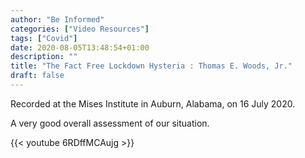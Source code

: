 ```yaml
---
author: "Be Informed"
categories: ["Video Resources"]
tags: ["Covid"]
date: 2020-08-05T13:48:54+01:00
description: ""
title: "The Fact Free Lockdown Hysteria : Thomas E. Woods, Jr."
draft: false
---
```


Recorded at the Mises Institute in Auburn, Alabama, on 16 July 2020.

A very good overall assessment of our situation.

{{< youtube 6RDffMCAujg >}}

